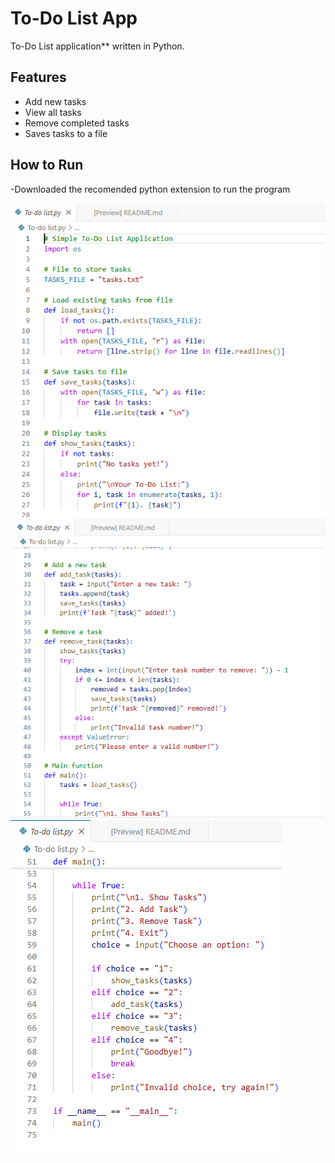 # To-Do List App

To-Do List application** written in Python. 

## Features
- Add new tasks  
- View all tasks  
- Remove completed tasks  
- Saves tasks to a file  

## How to Run
-Downloaded  the recomended python extension to run the program

![Project Screenshot](https://github.com/KutlwanoSetungwane01/1/blob/main/Screenshot%201.PNG?raw=true)
![Project Screenshot](https://github.com/KutlwanoSetungwane01/1/blob/main/Screenshot%202.PNG?raw=true)
![Projecr Screenshot](https://github.com/KutlwanoSetungwane01/1/blob/main/Screenshot%203.PNG?raw=true)



